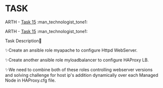 # TASK


ARTH - [Task 15](https://github.com/DEALTALFA/TASK/tree/main/Task15) :man_technologist_tone1:


ARTH - [Task 15](https://github.com/DEALTALFA/TASK/tree/main/Task15) :man_technologist_tone1:

Task Description:page_facing_up:

✨Create an ansible role myapache to configure Httpd WebServer.

✨Create another ansible role myloadbalancer to configure HAProxy LB.

✨We need to combine both of these roles controlling webserver versions  and solving challenge for host ip's  addition  dynamically over  each Managed Node  in  HAProxy.cfg file.


